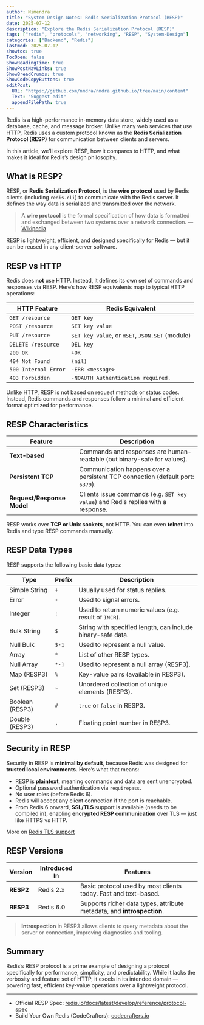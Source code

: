 ```yaml
---
author: Nimendra
title: "System Design Notes: Redis Serialization Protocol (RESP)"
date: 2025-07-12
description: "Explore the Redis Serialization Protocol (RESP)"
tags: ["redis", "protocols", "networking", "RESP", "System-Design"]
categories: ["Backend", "Redis"]
lastmod: 2025-07-12
showtoc: true
TocOpen: false
ShowReadingTime: true
ShowPostNavLinks: true
ShowBreadCrumbs: true
ShowCodeCopyButtons: true
editPost:
  URL: "https://github.com/nmdra/nmdra.github.io/tree/main/content"
  Text: "Suggest edit"
  appendFilePath: true
--- 
```


Redis is a high-performance in-memory data store, widely used as a database, cache, and message broker. Unlike many web services that use HTTP, Redis uses a custom protocol known as the **Redis Serialization Protocol (RESP)** for communication between clients and servers.

In this article, we’ll explore RESP, how it compares to HTTP, and what makes it ideal for Redis’s design philosophy.

## What is RESP?

RESP, or **Redis Serialization Protocol**, is the **wire protocol** used by Redis clients (including `redis-cli`) to communicate with the Redis server. It defines the way data is serialized and transmitted over the network.

> A **wire protocol** is the formal specification of how data is formatted and exchanged between two systems over a network connection.
> — [Wikipedia](https://en.wikipedia.org/wiki/Wire_protocol)

RESP is lightweight, efficient, and designed specifically for Redis — but it can be reused in any client-server software.

## RESP vs HTTP

Redis does **not** use HTTP. Instead, it defines its own set of commands and responses via RESP. Here’s how RESP equivalents map to typical HTTP operations:

| **HTTP Feature**       | **Redis Equivalent**                             |
|------------------------|--------------------------------------------------|
| `GET /resource`        | `GET key`                                        |
| `POST /resource`       | `SET key value`                                  |
| `PUT /resource`        | `SET key value`, or `HSET`, `JSON.SET` (module)  |
| `DELETE /resource`     | `DEL key`                                        |
| `200 OK`               | `+OK`                                            |
| `404 Not Found`        | `(nil)`                                          |
| `500 Internal Error`   | `-ERR <message>`                                 |
| `403 Forbidden`        | `-NOAUTH Authentication required.`               |

Unlike HTTP, RESP is not based on request methods or status codes. Instead, Redis commands and responses follow a minimal and efficient format optimized for performance.

## RESP Characteristics

| Feature                    | Description                                                                             |
|----------------------------|-----------------------------------------------------------------------------------------|
| **Text-based**             | Commands and responses are human-readable (but binary-safe for values).                |
| **Persistent TCP**         | Communication happens over a persistent TCP connection (default port: `6379`).         |
| **Request/Response Model** | Clients issue commands (e.g. `SET key value`) and Redis replies with a response.       |

RESP works over **TCP or Unix sockets**, not HTTP. You can even **telnet** into Redis and type RESP commands manually.

## RESP Data Types

RESP supports the following basic data types:

| **Type**        | **Prefix** | **Description**                                             |
| --------------- | ---------- | ----------------------------------------------------------- |
| Simple String   | `+`        | Usually used for status replies.                            |
| Error           | `-`        | Used to signal errors.                                      |
| Integer         | `:`        | Used to return numeric values (e.g. result of `INCR`).      |
| Bulk String     | `$`        | String with specified length, can include binary-safe data. |
| Null Bulk       | `$-1`      | Used to represent a null value.                             |
| Array           | `*`        | List of other RESP types.                                   |
| Null Array      | `*-1`      | Used to represent a null array (RESP3).                     |
| Map (RESP3)     | `%`        | Key-value pairs (available in RESP3).                       |
| Set (RESP3)     | `~`        | Unordered collection of unique elements (RESP3).            |
| Boolean (RESP3) | `#`        | `true` or `false` in RESP3.                                 |
| Double (RESP3)  | `,`        | Floating point number in RESP3.                             |

## Security in RESP

Security in RESP is **minimal by default**, because Redis was designed for **trusted local environments**. Here’s what that means:

- RESP is **plaintext**, meaning commands and data are sent unencrypted.
- Optional password authentication via `requirepass`.
- No user roles (before Redis 6).
- Redis will accept any client connection if the port is reachable.
- From Redis 6 onward, **SSL/TLS** support is available (needs to be compiled in), enabling **encrypted RESP communication** over TLS — just like HTTPS vs HTTP.

More on [Redis TLS support](https://redis.io/docs/latest/operate/oss_and_stack/management/security/encryption/)

## RESP Versions

| Version   | Introduced In | Features                                                                 |
|-----------|---------------|--------------------------------------------------------------------------|
| **RESP2** | Redis 2.x     | Basic protocol used by most clients today. Fast and text-based.          |
| **RESP3** | Redis 6.0     | Supports richer data types, attribute metadata, and **introspection**.   |

> **Introspection** in RESP3 allows clients to query metadata about the server or connection, improving diagnostics and tooling.

## Summary

Redis’s RESP protocol is a prime example of designing a protocol specifically for performance, simplicity, and predictability. While it lacks the verbosity and feature set of HTTP, it excels in its intended domain — powering fast, efficient key-value operations over a lightweight protocol.

--- 

- Official RESP Spec: [redis.io/docs/latest/develop/reference/protocol-spec](https://redis.io/docs/latest/develop/reference/protocol-spec)
- Build Your Own Redis (CodeCrafters): [codecrafters.io](https://app.codecrafters.io/r/gentle-armadillo-148010)


